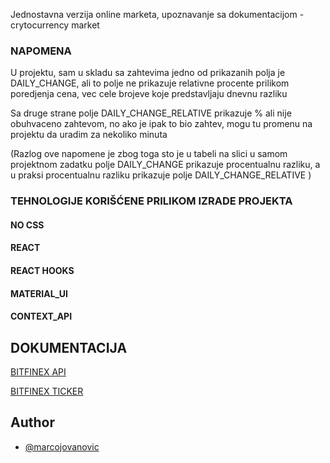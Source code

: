  

Jednostavna verzija online marketa, upoznavanje sa dokumentacijom - crytocurrency market

### NAPOMENA 

U projektu, sam u skladu sa zahtevima jedno od prikazanih polja je DAILY_CHANGE, 
ali to polje ne prikazuje relativne procente prilikom poredjenja cena, 
vec cele brojeve koje predstavljaju dnevnu razliku 

Sa druge strane polje DAILY_CHANGE_RELATIVE prikazuje % ali nije obuhvaceno zahtevom, 
no ako je ipak to bio zahtev, mogu tu promenu na projektu da uradim za nekoliko minuta 

(Razlog ove napomene je zbog toga sto je u tabeli na slici u samom projektnom zadatku polje DAILY_CHANGE prikazuje procentualnu razliku, a u praksi procentualnu razliku prikazuje polje DAILY_CHANGE_RELATIVE )


### TEHNOLOGIJE KORIŠĆENE PRILIKOM IZRADE PROJEKTA

#### NO CSS
#### REACT 
#### REACT HOOKS
#### MATERIAL_UI
#### CONTEXT_API 


## DOKUMENTACIJA 

[BITFINEX API](https://docs.bitfinex.com/docs/ws-general)


[BITFINEX TICKER](https://docs.bitfinex.com/reference#ws-public-ticker)


## Author

- [@marcojovanovic](https://github.com/marcojovanovic)

  



  
